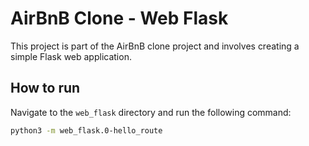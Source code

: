 # AirBnB Clone - Web Flask

This project is part of the AirBnB clone project and involves creating a simple Flask web application.

## How to run

Navigate to the `web_flask` directory and run the following command:

```bash
python3 -m web_flask.0-hello_route
